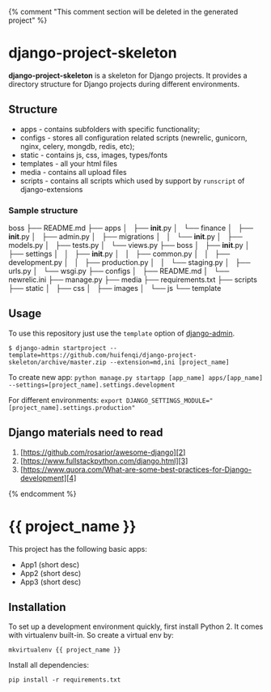 {% comment "This comment section will be deleted in the generated project" %}

# django-project-skeleton

**django-project-skeleton** is a skeleton for Django projects. It provides a directory structure for Django projects during different environments.

## Structure

* apps - contains subfolders with specific functionality;
* configs - stores all configuration related scripts (newrelic, gunicorn, nginx, celery, mongdb, redis, etc);
* static - contains js, css, images, types/fonts
* templates - all your html files
* media - contains all upload files
* scripts - contains all scripts which used by support by `runscript` of django-extensions

### Sample structure

boss
├── README.md
├── apps
│   ├── __init__.py
│   └── finance
│       ├── __init__.py
│       ├── admin.py
│       ├── migrations
│       │   └── __init__.py
│       ├── models.py
│       ├── tests.py
│       └── views.py
├── boss
│   ├── __init__.py
│   ├── settings
│   │   ├── __init__.py
│   │   ├── common.py
│   │   ├── development.py
│   │   ├── production.py
│   │   └── staging.py
│   ├── urls.py
│   └── wsgi.py
├── configs
│   ├── README.md
│   └── newrelic.ini
├── manage.py
├── media
├── requirements.txt
├── scripts
├── static
│   ├── css
│   ├── images
│   └── js
└── template

## Usage

To use this repository just use the `template` option of [django-admin][1].

	$ django-admin startproject --template=https://github.com/huifenqi/django-project-skeleton/archive/master.zip --extension=md,ini [project_name]

To create new app: `python manage.py startapp [app_name] apps/[app_name] --settings=[project_name].settings.development`

For different environments: `export DJANGO_SETTINGS_MODULE="[project_name].settings.production"`

## Django materials need to read

1. [https://github.com/rosarior/awesome-django][2]
2. [https://www.fullstackpython.com/django.html][3]
3. [https://www.quora.com/What-are-some-best-practices-for-Django-development][4]

{% endcomment %}

# {{ project_name }}

This project has the following basic apps:

* App1 (short desc)
* App2 (short desc)
* App3 (short desc)

## Installation

To set up a development environment quickly, first install Python 2. It
comes with virtualenv built-in. So create a virtual env by:

`mkvirtualenv {{ project_name }}`

Install all dependencies:

`pip install -r requirements.txt`

[1]:	https://docs.djangoproject.com/en/1.8/ref/django-admin/#startproject-projectname-destination
[2]:	https://github.com/rosarior/awesome-django
[3]:	https://www.fullstackpython.com/django.html
[4]:	https://www.quora.com/What-are-some-best-practices-for-Django-development